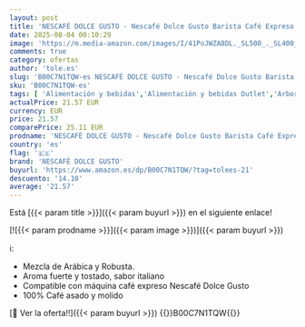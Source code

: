 ```yaml
---
layout: post
title: 'NESCAFÉ DOLCE GUSTO - Nescafé Dolce Gusto Barista Café Expreso  6 paquetes de 16 cápsulas [96 cápsulas]'
date: 2025-08-04 00:10:29
image: 'https://m.media-amazon.com/images/I/41PoJWZA8DL._SL500_._SL400_.jpg'
comments: true
category: ofertas
author: 'tole.es'
slug: 'B00C7N1TQW-es NESCAFÉ DOLCE GUSTO - Nescafé Dolce Gusto Barista Café...'
sku: 'B00C7N1TQW-es'
tags: [ 'Alimentación y bebidas','Alimentación y bebidas Outlet','Arborist Merchandising Root','Café','Café para Dolce Gusto','Café para máquinas Dolce Gusto','Café, té y bebidas','Cápsulas de café','Novedades en Alimentación y bebidas','Self Service','Special Features Stores','dd53b5bc-bcd1-4c9b-ab43-793ed912ccdd_0','dd53b5bc-bcd1-4c9b-ab43-793ed912ccdd_1301','dd53b5bc-bcd1-4c9b-ab43-793ed912ccdd_2401','dd53b5bc-bcd1-4c9b-ab43-793ed912ccdd_4501','dd53b5bc-bcd1-4c9b-ab43-793ed912ccdd_7301','dd53b5bc-bcd1-4c9b-ab43-793ed912ccdd_901','dolce','gusto','nescafé dolce gusto','🇪🇸', ]
actualPrice: 21.57 EUR
currency: EUR
price: 21.57
comparePrice: 25.11 EUR
prodname: 'NESCAFÉ DOLCE GUSTO - Nescafé Dolce Gusto Barista Café Expreso  6 paquetes de 16 cápsulas [96 cápsulas]'
country: 'es'
flag: '🇪🇸'
brand: 'NESCAFÉ DOLCE GUSTO'
buyurl: 'https://www.amazon.es/dp/B00C7N1TQW/?tag=tolees-21'
descuento: '14.10'
average: '21.57'
---
```


Está [{{< param title >}}]({{< param buyurl >}}) en el siguiente enlace!

[![{{< param prodname >}}]({{< param image >}})]({{< param buyurl >}})

ℹ️:

- Mezcla de Arábica y Robusta.
- Aroma fuerte y tostado, sabor italiano
- Compatible con máquina café expreso Nescafé Dolce Gusto
- 100% Café asado y molido

[🛒 Ver la oferta!!]({{< param buyurl >}})
{{<world>}}B00C7N1TQW{{</world>}}
